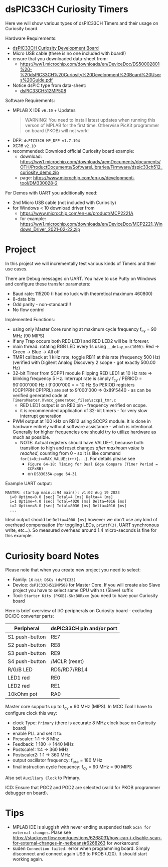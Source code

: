 # dsPIC33CH Curiosity Timers

Here we will show various types of dsPIC33CH Timers and
their usage on Curiosity board.

Hardware Requirements:
- [dsPIC33CH Curiosity Development Board](https://www.microchip.com/en-us/development-tool/DM330028-2)
- Micro USB cable (there is no one included with board!)
- ensure that you downloaded data-sheet from:
  - https://ww1.microchip.com/downloads/en/DeviceDoc/DS50002801%20-%20dsPIC33CH%20Curiosity%20Development%20Board%20Users%20Guide.pdf
- Notice dsPIC type from data-sheet:
  - [dsPIC33CH512MP508](https://www.microchip.com/en-us/product/dsPIC33CH512MP508)

Software Requirements:
- MPLAB X IDE `v6.10` + Updates
  > WARNING! You need to install latest updates when running
  > this verson of MPLAB for the first time. Otherwise 
  > PicKit programmer on board (PKOB) will not work!
- DFP: `dsPIC33CH-MP_DFP v1.7.194`
- XC16 `v2.10`
- recommended: Download official Curiosity board example:
  - download: https://ww1.microchip.com/downloads/aemDocuments/documents/OTH/ProductDocuments/SoftwareLibraries/Firmware/dspic33ch512_curiosity_demo.zip
  - page: https://www.microchip.com/en-us/development-tool/DM330028-2

For Demos with UART you additionally need:
- 2nd Micro USB cable (not included with Curiosity)
- for Windows < 10 download driver from 
  - https://www.microchip.com/en-us/product/MCP2221A 
  - for example: https://ww1.microchip.com/downloads/en/DeviceDoc/MCP2221_Windows_Driver_2021-02-22.zip

# Project

In this project we will incrementally test various kinds of Timers
and their use cases.

There are Debug messages on UART. You have to use Putty on Windows
and configure these transfer parameters:
- Baud rate: 115200 (I had no luck with theoretical maximum 460800)
- 8-data bits
- Odd parity - non-standard!!!
- No flow control

Implemented Functions:
- using only Master Core running at maximum cycle frequency f<sub>cy</sub> = 90 MHz (90 MIPS)
- if any Trap occurs both RED LED1 and RED LED2 will be lit forever.
- main thread: rotating RGB LED every 1s using `__delay_ms(1000)`: Red -> Green -> Blue -> All off
- TMR1 callback at 1 kHz rate, toggle RB11 at this rate (frequency 500 Hz)
  (verified with Digilent Analog Discovery 2 scope - got exactly 500.00 Hz)
- 32-bit Timer from SCPP1 module Flipping RED LED1 at 10 Hz rate => blinking frequency 5 Hz.
  Interrupt rate is simply f<sub>cy</sub> / PERIOD = 90'000'000 Hz / 9'000'000 =  = 10 Hz
  So PERIOD registers (CCP1PRH:CP1PRL) are set to 9'000'000 => 0x89'5440 - as can
  be verified generated code at `TimersMaster.X\mcc_generated_files\sccp1_tmr.c`
  - RED LED1 output is on RE0 pin - frequency verified on scope.
  - it is recommended application of 32-bit timers - for very slow interrupt generation
- PWM output at 100 kHz on RB12 using SCCP2 module. It is done in hardware entirely without
  software assistance - which is intentional. Generally for higher frequencies one
  should try to utilize hardware as much as possible.
  - NOTE: Actual registers should have VALUE-1, because both transition to high
    and reset changes *after maximum value is reached*, counting from 0 - so it is
    like command `for(i=0;i<=MAX_VALUE;i++){...}`. For details please see
    - `Figure 64-18: Timing for Dual Edge Compare (Timer Period = CCPxRB)`
    - on `DS33035A-page 64-31`

Example UART output:
```
MASTER: startup main.c:94 main(): v1:02 Aug 19 2023
  i=0 Uptime=0.0 [sec] Total=4 [ms] Delta=4 [ms]
  i=1 Uptime=4.0 [sec] Total=4020 [ms] Delta=4016 [ms]
  i=2 Uptime=8.0 [sec] Total=8036 [ms] Delta=4016 [ms]
  ...
```

Ideal output should be `Delta=4000 [ms]` however we don't
use any kind of overhead compensation (for toggling LEDs, `printf(3)`,
UART synchronous write, etc...). So measured overhead around 1.4 micro-seconds is fine for
this example.

# Curiosity board Notes

Please note that when you create new project you need to select:
- Family: `16-bit DSCs (dsPIC33)`
- Device: `dsPIC33CH512MP508` for Master Core. If you will create also Slave
  project you have to select same CPU with `S1` (Slave) suffix
- Tool: `Starter Kits (PKOB)-SN:BURxxx` (you need to have your Curiosity board 

Here is brief overview of I/O peripherals on Curiosity board - excluding DC/DC converter parts:

| Peripheral | dsPIC33CH pin and/or port |
| --- | --- |
| S1 push-button | RE7 |
| S2 push-button | RE8 |
| S3 push-button | RE9 |
| S4 push-button | /MCLR (reset) |
| R/G/B LED | RD5/RD7/RB14 |
| LED1 red | RE0 |
| LED2 red | RE1 |
| 10kOhm pot | RA0 |

Master core supports  up to f<sub>cy</sub> = 90 MHz (MIPS).
In MCC Tool I have to configure clock this way:
- clock Type: `Primary` (there is accurate 8 MHz clock base on Curiosity board)
- enable PLL and set it to:
- Prescaler: 1:1 -> 8 Mhz
- Feedback: 1:180 -> 1440 MHz
- Postscale1: 1:4 -> 360 MHz
- Postscaler2: 1:1 -> 360 MHz
- output oscillator frequency: f<sub>osc</sub> = 180 MHz
- final instruction cycle frequency:  f<sub>cy</sub> = 90 MHz = 90 MIPS

Also set `Auxiliary Clock` to Primary.

ICD: Ensure that PGC2 and PGD2 are selected (valid for PKOB programmer
debugger on board).

# Tips

* MPLAB IDE is sluggish with never ending suspended task `Scan for external changes`.
  Plase see https://stackoverflow.com/questions/6268031/how-can-i-disable-scan-for-external-changes-in-netbeans#6268263
  for workaround
* suden `Connection failed.` error when programming board. Simply disconnect
  and connect again USB to PKOB (J20). It should start working again.

